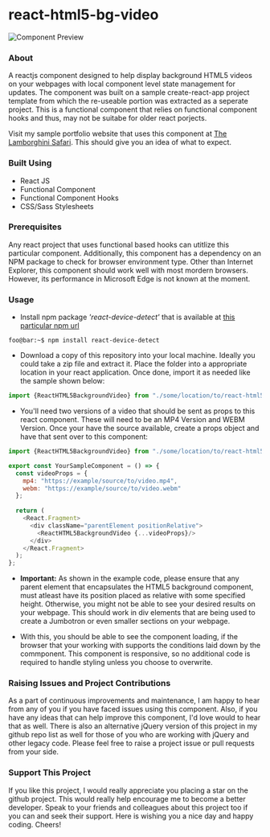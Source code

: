 # react-html5-bg-video
![Component Preview](https://github.com/sricharankrishnan/react-html5-background-video-component/blob/master/component-preview.gif)

### About
A reactjs component designed to help display background HTML5 videos on your webpages with local component level state management for updates. The component was built on a sample create-react-app project template from which the re-useable portion was extracted as a seperate project. This is a functional component that relies on functional component hooks and thus, may not be suitabe for older react porjects.

Visit my sample portfolio website that uses this component at [The Lamborghini Safari](https://lamborghini-safari-react.netlify.app/). This should give you an idea of what to expect.

### Built Using
- React JS
- Functional Component
- Functional Component Hooks
- CSS/Sass Stylesheets

### Prerequisites
Any react project that uses functional based hooks can utitlize this particular component. Additionally, this component has a dependency on an NPM package to check for browser environment type. Other than Internet Explorer, this component should work well with most mordern browsers. However, its performance in Microsoft Edge is not known at the moment.

### Usage
- Install npm package *'react-device-detect'* that is available at [this particular npm url](https://www.npmjs.com/package/react-device-detect)
```console
foo@bar:~$ npm install react-device-detect
```

- Download a copy of this repository into your local machine. Ideally you could take a zip file and extract it. Place the folder into a appropriate location in your react application. Once done, import it as needed like the sample shown below:
```javascript
import {ReactHTML5BackgroundVideo} from "./some/location/to/react-html5-bg-video/index.js";
```

- You'll need two versions of a video that should be sent as props to this react component. These will need to be an MP4 Version and WEBM Version. Once your have the source available, create a props object and have that sent over to this component:
```javascript
import {ReactHTML5BackgroundVideo} from "./some/location/to/react-html5-bg-video/index.js";

export const YourSampleComponent = () => {
  const videoProps = {
    mp4: "https://example/source/to/video.mp4",
    webm: "https://example/source/to/video.webm"
  };
  
  return (
    <React.Fragment>
      <div className="parentElement positionRelative">
        <ReactHTML5BackgroundVideo {...videoProps}/>
      </div>
    </React.Fragment>
  );
};
```

- <b>Important:</b> As shown in the example code, please ensure that any parent element that encapsulates the HTML5 background component, must atleast have its position placed as relative with some specified height. Otherwise, you might not be able to see your desired results on your webpage. This should work in div elements that are being used to create a Jumbotron or even smaller sections on your webpage.

- With this, you should be able to see the component loading, if the browser that your working with supports the conditions laid down by the commponent. This component is responsive, so no additional code is required to handle styling unless you choose to overwrite.

### Raising Issues and Project Contributions
As a part of continuous improvements and maintenance, I am happy to hear from any of you if you have faced issues using this component. Also, if you have any ideas that can help improve this component, I'd love would to hear that as well. There is also an alternative jQuery version of this project in my github repo list as well for those of you who are working with jQuery and other legacy code. Please feel free to raise a project issue or pull requests from your side.

### Support This Project
If you like this project, I would really appreciate you placing a star on the github project. This would really help encourage me to become a better developer. Speak to your friends and colleagues about this project too if you can and seek their support. Here is wishing you a nice day and happy coding. Cheers!
